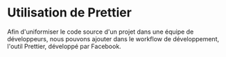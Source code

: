 # Utilisation de Prettier

Afin d'uniformiser le code source d'un projet dans une équipe de développeurs, nous pouvons ajouter dans le workflow de développement, l'outil 
Prettier, développé par Facebook. 